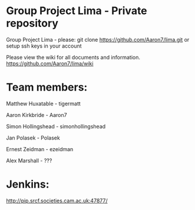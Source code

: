 Group Project Lima - Private repository
====

Group Project Lima - please: git clone https://github.com/Aaron7/lima.git or setup ssh keys in your account

Please view the wiki for all documents and information. https://github.com/Aaron7/lima/wiki

Team members:
===
Matthew Huxatable - tigermatt

Aaron Kirkbride - Aaron7

Simon Hollingshead - simonhollingshead

Jan Polasek - Polasek

Ernest Zeidman - ezeidman

Alex Marshall - ???

Jenkins:
===
http://pip.srcf.societies.cam.ac.uk:47877/
